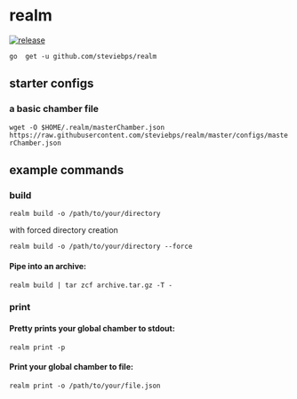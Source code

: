 # realm

[![release](https://github.com/steviebps/realm/actions/workflows/go.yml/badge.svg)](https://github.com/steviebps/realm/actions/workflows/go.yml)

```go  get -u github.com/steviebps/realm```


## starter configs

### a basic chamber file
```wget -O $HOME/.realm/masterChamber.json https://raw.githubusercontent.com/steviebps/realm/master/configs/masterChamber.json```


## example commands

### build
```realm build -o /path/to/your/directory```

with forced directory creation

```realm build -o /path/to/your/directory --force```

#### Pipe into an archive: 
```realm build | tar zcf archive.tar.gz -T -```

### print

#### Pretty prints your global chamber to stdout:
```realm print -p```

#### Print your global chamber to file:
```realm print -o /path/to/your/file.json```
